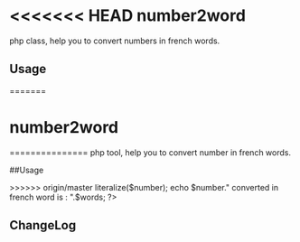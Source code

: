 <<<<<<< HEAD
number2word
==============
php class, help you to convert numbers in french words.

Usage
--------------
=======
# number2word
===============
php tool, help you to convert number in french words.

##Usage

<?php
>>>>>>> origin/master

  <?php

    $number = 2015 ;
    $n2word = new n2word()
    $words = $n2word->literalize($number);
    echo $number." converted in french word is  : ".$words;

  ?>
ChangeLog
--------------
